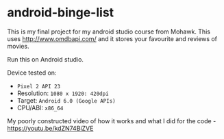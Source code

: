 # android-binge-list
This is my final project for my android studio course from Mohawk. This uses http://www.omdbapi.com/ and it stores your favourite and reviews of movies.

Run this on Android studio.

Device tested on:

- `Pixel 2 API 23` 
- Resolution: `1080 x 1920: 420dpi`
- Target: `Android 6.0 (Google APIs)`
- CPU/ABI: `x86_64` 


My poorly constructed video of how it works and what I did for the code - https://youtu.be/kdZN74BiZVE
